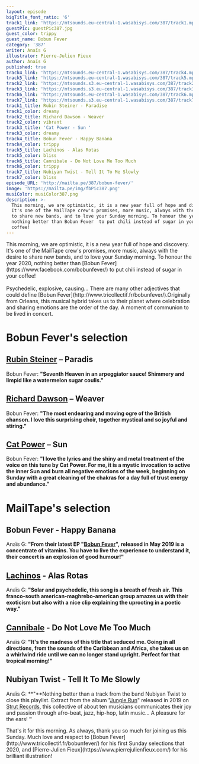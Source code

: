 ```yaml
---
layout: episode
bigTitle_font_ratio: '6'
track1_link: 'https://mtsounds.eu-central-1.wasabisys.com/387/track1.mp3'
guestPic: guestPic387.jpg
guest_color: trippy
guest_name: Bobun Fever
category: '387'
writer: Anaïs G
illustrator: Pierre-Julien Fieux
author: Anaïs G
published: true
track4_link: 'https://mtsounds.eu-central-1.wasabisys.com/387/track4.mp3'
track5_link: 'https://mtsounds.eu-central-1.wasabisys.com/387/track5.mp3'
track2_link: 'https://mtsounds.s3.eu-central-1.wasabisys.com/387/track2.mp3'
track3_link: 'https://mtsounds.s3.eu-central-1.wasabisys.com/387/track3.mp3'
track6_link: 'https://mtsounds.eu-central-1.wasabisys.com/387/track6.mp3'
track7_link: 'https://mtsounds.s3.eu-central-1.wasabisys.com/387/track7.mp3'
track1_title: Rubin Steiner - Paradise
track1_color: dreamy
track2_title: Richard Dawson - Weaver
track2_color: vibrant
track3_title: 'Cat Power - Sun '
track3_color: dreamy
track4_title: Bobun Fever - Happy Banana
track4_color: trippy
track5_title: Lachinos - Alas Rotas
track5_color: bliss
track6_title: Cannibale - Do Not Love Me Too Much
track6_color: trippy
track7_title: Nubiyan Twist - Tell It To Me Slowly
track7_color: bliss
episode_URL: 'http://mailta.pe/387/bobun-fever/'
image: 'https://mailta.pe/img/fbPic387.png'
musiColor: musiColor387.png
description: >-
  This morning, we are optimistic, it is a new year full of hope and discovery.
  It's one of the MailTape crew's promises, more music, always with the desire
  to share new bands, and to love your Sunday morning. To honour the year 2020,
  nothing better than Bobun Fever  to put chili instead of sugar in your
  coffee!
---
```


<p id="introduction"> This morning, we are optimistic, it is a new year full of hope and discovery. It's one of the MailTape crew's promises, more music, always with the desire to share new bands, and to love your Sunday morning. To honour the year 2020, nothing better than [Bobun Fever](https://www.facebook.com/bobunfever/) to put chili instead of sugar in your coffee! 
<br><br>
Psychedelic, explosive, causing… There are many other adjectives that could define [Bobun Fever](http://www.tricollectif.fr/bobunfever/).Originally from Orleans, this musical hybrid takes us to their planet where celebration and sharing emotions are the order of the day. A moment of communion to be lived in concert. 
</p>


# Bobun Fever's selection


## [Rubin Steiner](https://www.facebook.com/rubinsteinerofficial) – Paradis
Bobun Fever: **"**Seventh Heaven in an arpeggiator sauce! Shimmery and limpid like a watermelon sugar coulis.**"**

## [Richard Dawson](http://richarddawson.net/) – Weaver
Bobun Fever: **"**The most endearing and moving ogre of the British chanson. I love this surprising choir, together mystical and so joyful and stiring.**"**

## [Cat Power](https://www.catpowermusic.com/) – Sun
Bobun Fever: **"**I love the lyrics and the shiny and metal treatment of the voice on this tune by Cat Power. For me, it is a mystic invocation to active the inner Sun and burn all negative emotions of the week, beginning on Sunday with a great cleaning of the chakras for a day full of trust energy and abundance.**"**


# MailTape's selection

## Bobun Fever - Happy Banana
Anaïs G: **"**From their latest EP "[Bobun Fever](https://bobunfever.bandcamp.com/)", released in May 2019 is a concentrate of vitamins. You have to live the experience to understand it, their concert is an explosion of good humour!**"**

## [Lachinos](https://www.facebook.com/LachinosMusic/) - Alas Rotas
Anaïs G: **"**Solar and psychedelic, this song is a breath of fresh air. This franco-south american-maghrebo-american group amazes us with their exoticism but also with a nice clip explaining the uprooting in a poetic way.**"**

## [Cannibale](https://cannibale.bandcamp.com/album/not-easy-to-cook) - Do Not Love Me Too Much
Anaïs G: **"**It's the madness of this title that seduced me. Going in all directions, from the sounds of the Caribbean and Africa, she takes us on a whirlwind ride until we can no longer stand upright. Perfect for that tropical morning!**"**

## Nubiyan Twist - Tell It To Me Slowly
Anaïs G: **"**Nothing better than a track from the band Nubiyan Twist to close this playlist. Extract from the album "[Jungle Run](https://nubiyantwist.bandcamp.com/album/jungle-run)" released in 2019 on [Strut Records](http://www.strut-records.com/), this collective of about ten musicians communicates their joy and passion through afro-beat, jazz, hip-hop, latin music... A pleasure for the ears! **"**


<p id="outroduction">That's it for this morning. As always, thank you so much for joining us this Sunday. Much love and respect to [Bobun Fever](http://www.tricollectif.fr/bobunfever/) for his first Sunday selections that 2020, and [Pierre-Julien Fieux](https://www.pierrejulienfieux.com/) for his brilliant illustration!</p>
